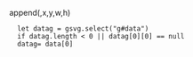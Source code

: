 append(,x,y,w,h)

```
  let datag = gsvg.select("g#data")
  if datag.length < 0 || datag[0][0] == null
  datag= data[0]
```
